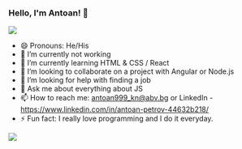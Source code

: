 ### Hello, I'm Antoan! 👋

<img src="https://profile-counter.glitch.me/AntoanPetrov123/count.svg">



- 😄 Pronouns: He/His
- 🔭 I’m currently not working
- 🌱 I’m currently learning HTML & CSS / React
- 👯 I’m looking to collaborate on a project with Angular or Node.js
- 🤔 I’m looking for help with finding a job 
- 💬 Ask me about everything about JS
- 📫 How to reach me: antoan999_kn@abv.bg or LinkedIn - https://www.linkedin.com/in/antoan-petrov-44632b218/
- ⚡ Fun fact: I really love programming and I do it everyday. 
<img src="https://github-readme-stats.vercel.app/api/top-langs/?username=antoanPetrov123&layout=compact"> 
